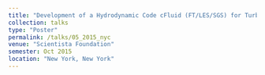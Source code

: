 ```yaml
---
title: "Development of a Hydrodynamic Code cFluid (FT/LES/SGS) for Turbulent Transport Applications"
collection: talks
type: "Poster"
permalink: /talks/05_2015_nyc
venue: "Scientista Foundation"
semester: Oct 2015
location: "New York, New York"
---
```


